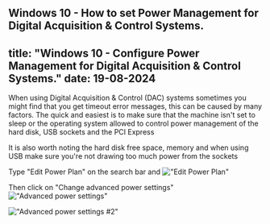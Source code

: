 Windows 10 - How to set Power Management for Digital Acquisition & Control Systems.
---
title: "Windows 10 - Configure Power Management for Digital Acquisition & Control Systems."
date: 19-08-2024
---

When using Digital Acquisition & Control (DAC) systems sometimes you might find that you get timeout error messages, this can be caused by many factors. The quick and easiest is to make sure that the machine isn't set to sleep or the operating system allowed to control power management of the hard disk, USB sockets and the PCI Express

It is also worth noting the hard disk free space, memory and when using USB make sure you're not drawing too much power from the sockets



Type "Edit Power Plan" on the search bar and
!["Edit Power Plan"]("https://github.com/catchcoder/blog/blob/d90e0463627ddbd7874fbebe7dca1eae3776e3b1/_images/disableUSBpowermanagement0.PNG?raw=true")


Then click on "Change advanced power settings"
!["Advanced power settings"]("https://github.com/catchcoder/blog/blob/d90e0463627ddbd7874fbebe7dca1eae3776e3b1/_images/disableUSBpowermanagement1.JPG?raw=true")

!["Advanced power settings #2"]("https://github.com/catchcoder/blog/blob/d90e0463627ddbd7874fbebe7dca1eae3776e3b1/_images/disableUSBpowermanagement2.JPG?raw=true")